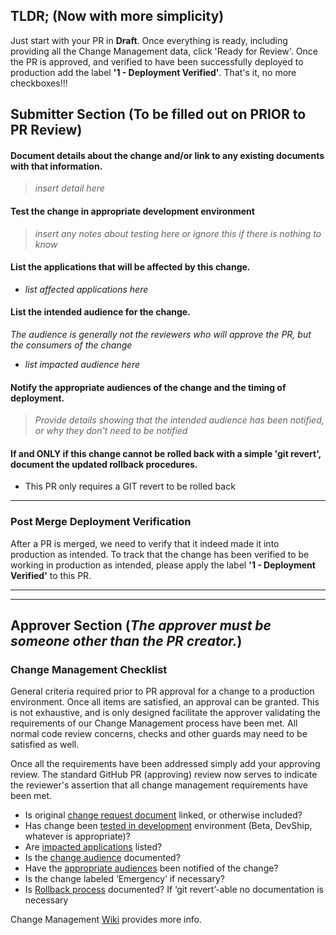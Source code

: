 ## TLDR; (Now with more simplicity)

Just start with your PR in **Draft**. Once everything is ready, including providing all the Change Management data, click 'Ready for Review'. Once the PR is approved, and verified to have been successfully deployed to production add the label **'1 - Deployment Verified'**. That's it, no more checkboxes!!!

## Submitter Section (To be filled out on PRIOR to PR Review)

#### Document details about the change and/or link to any existing documents with that information.

> *insert detail here*

#### Test the change in appropriate development environment

> *insert any notes about testing here or ignore this if there is nothing to know*

#### List the applications that will be affected by this change.

- *list affected applications here*

#### List the intended audience for the change.

*The audience is generally not the reviewers who will approve the PR, but the consumers of the change*

- *list impacted audience here*

#### Notify the appropriate audiences of the change and the timing of deployment.

> *Provide details showing that the intended audience has been notified, or why they don't need to be notified*


#### If and ONLY if this change cannot be rolled back with a simple 'git revert', document the updated rollback procedures.

- This PR only requires a GIT revert to be rolled back

---

### Post Merge Deployment Verification

After a PR is merged, we need to verify that it indeed made it into production as intended. To track that the change has been verified to be working in production as intended, please apply the label **'1 - Deployment Verified'** to this PR.

---

---

## Approver Section (*The approver must be someone other than the PR creator.*)

### Change Management Checklist

General criteria required prior to PR approval for a change to a production environment. Once all items are satisfied, an approval can be granted. This is not exhaustive, and is only designed facilitate the approver validating the requirements of our Change Management process have been met.  All normal code review concerns, checks and other guards may need to be satisfied as well. 

Once all the requirements have been addressed simply add your approving review. The standard GitHub PR (approving) review now serves to indicate the reviewer's assertion that all change management requirements have been met.

- Is original [change request document](#document-details-about-the-change-andor-link-to-any-existing-documents-with-that-information) linked, or otherwise included?
- Has change been [tested in development](#test-the-change-in-appropriate-development-environment) environment (Beta, DevShip, whatever is appropriate)?
- Are [impacted applications](#list-the-applications-that-will-be-affected-by-this-change) listed?
- Is the [change audience](#list-the-applications-that-will-be-affected-by-this-change) documented?
- Have the [appropriate audiences](#notify-the-appropriate-audiences-of-the-change-and-the-timing-of-deployment) been notified of the change?
- Is the change labeled ‘Emergency’ if necessary?
- Is [Rollback process](#if-and-only-if-this-change-cannot-be-rolled-back-with-a-simple-git-revert-document-the-rollback-procedures) documented? If ‘git revert’-able no documentation is necessary

Change Management [Wiki](https://github.com/glg/change-control/wiki/Change-Management) provides more info.

[//]: <> (This is a hidden indicator used to help identify PRs using this template: d7ffeb8bd9f84f169ea3694cf410fdcc)
